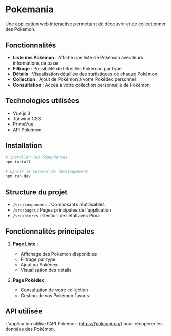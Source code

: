 # Pokemania

Une application web interactive permettant de découvrir et de collectionner des Pokémon.

## Fonctionnalités

- **Liste des Pokémon** : Affiche une liste de Pokémon avec leurs informations de base
- **Filtrage** : Possibilité de filtrer les Pokémon par type
- **Détails** : Visualisation détaillée des statistiques de chaque Pokémon
- **Collection** : Ajout de Pokémon à votre Pokédex personnel
- **Consultation** : Accès à votre collection personnelle de Pokémon

## Technologies utilisées

- Vue.js 3
- Tailwind CSS
- PrimeVue
- API Pokemon

## Installation

```bash
# Installer les dépendances
npm install

# Lancer le serveur de développement
npm run dev
```

## Structure du projet

- `/src/components` : Composants réutilisables
- `/src/pages` : Pages principales de l'application
- `/src/stores` : Gestion de l'état avec Pinia

## Fonctionnalités principales

1. **Page Liste** :
   - Affichage des Pokémon disponibles
   - Filtrage par type
   - Ajout au Pokédex
   - Visualisation des détails

2. **Page Pokédex** :
   - Consultation de votre collection
   - Gestion de vos Pokémon favoris

## API utilisée

L'application utilise l'API Pokemon (https://pokeapi.co/) pour récupérer les données des Pokémon.
